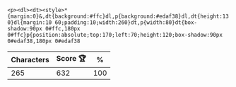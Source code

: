 `<p><dl><dt><style>*{margin:0}&,dt{background:#ffc}dl,p{background:#edaf38}dl,dt{height:130}dl{margin:10 60;padding:10;width:260}dt,p{width:80}dt{box-shadow:90px 0#ffc,180px 0#ffc}p{position:absolute;top:170;left:70;height:120;box-shadow:90px 0#edaf38,180px 0#edaf38`

| Characters | Score 🏆 | %   |
| ---------- | -------- | --- |
| 265        | 632      | 100 |
